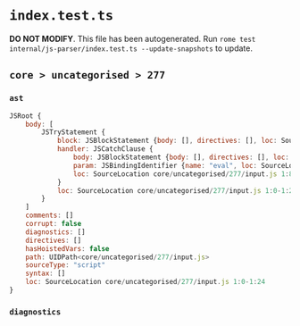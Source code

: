 # `index.test.ts`

**DO NOT MODIFY**. This file has been autogenerated. Run `rome test internal/js-parser/index.test.ts --update-snapshots` to update.

## `core > uncategorised > 277`

### `ast`

```javascript
JSRoot {
	body: [
		JSTryStatement {
			block: JSBlockStatement {body: [], directives: [], loc: SourceLocation core/uncategorised/277/input.js 1:4-1:7}
			handler: JSCatchClause {
				body: JSBlockStatement {body: [], directives: [], loc: SourceLocation core/uncategorised/277/input.js 1:21-1:24}
				param: JSBindingIdentifier {name: "eval", loc: SourceLocation core/uncategorised/277/input.js 1:15-1:19 (eval)}
				loc: SourceLocation core/uncategorised/277/input.js 1:8-1:24
			}
			loc: SourceLocation core/uncategorised/277/input.js 1:0-1:24
		}
	]
	comments: []
	corrupt: false
	diagnostics: []
	directives: []
	hasHoistedVars: false
	path: UIDPath<core/uncategorised/277/input.js>
	sourceType: "script"
	syntax: []
	loc: SourceLocation core/uncategorised/277/input.js 1:0-1:24
}
```

### `diagnostics`

```

```

